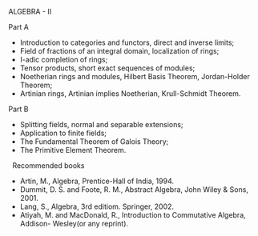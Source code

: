 ---
---
ALGEBRA - II

Part A

* Introduction to categories and functors, direct and inverse limits;
* Field of fractions of an integral domain, localization of rings;
* I-adic completion of rings;
* Tensor products, short exact sequences of modules;
* Noetherian rings and modules, Hilbert Basis Theorem, Jordan-Holder Theorem;
* Artinian rings, Artinian implies Noetherian, Krull-Schmidt Theorem.

Part B

* Splitting fields, normal and separable extensions;
* Application to finite fields;
* The Fundamental Theorem of Galois Theory;
* The Primitive Element Theorem.

 
Recommended books

* Artin, M., Algebra, Prentice-Hall of India, 1994.
* Dummit, D. S. and Foote, R. M., Abstract Algebra, John Wiley & Sons, 2001.
* Lang, S., Algebra, 3rd editiom. Springer, 2002.
* Atiyah, M. and MacDonald, R., Introduction to Commutative Algebra, Addison-
  Wesley(or any reprint).
   

